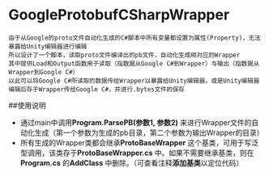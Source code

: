 # GoogleProtobufCSharpWrapper

    由于从Google的proto文件自动化生成的C#脚本中所有变量都设置为属性(Property)，无法暴露给Unity编辑器进行编辑
    所以设计了一个脚本，读取proto文件编译出的pb文件，自动化生成相对应的Wrapper
    其中提供Load和Output函数用于读取（指数据从Google C#到Wrapper）与输出（指数据从Wrapper到Google C#）
    以此可以将Google C#所读取的数据传给Wrapper以暴露给Unity编辑器，或是Unity编辑器编辑后存于Wrapper传给Google C#，并进行.bytes文件的保存

##使用说明
* 通过main中调用**Program.ParsePB(参数1, 参数2)** 来进行Wrapper文件的自动化生成（第一个参数为生成的pb目录，第二个参数为输出Wrapper的目录）
* 所有生成的Wrapper类都会继承**ProtoBaseWrapper** 这个基类，可用于写泛型调用，该类存于**ProtoBaseWrapper.cs** 中。如果不需要继承基类，则在**Program.cs** 的**AddClass** 中删除。（可查看注释**添加基类**以定位代码）